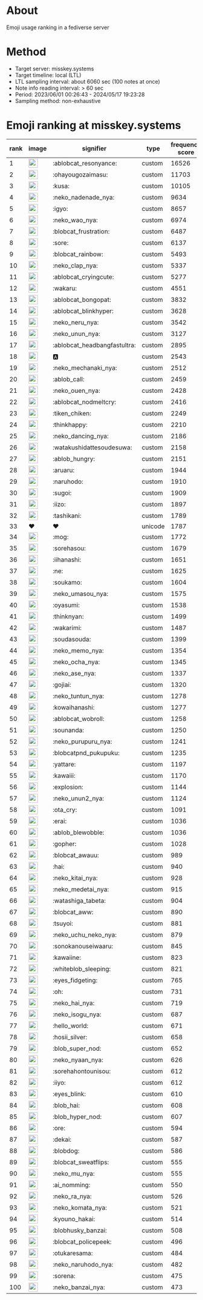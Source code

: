 # About
Emoji usage ranking in a fediverse server

# Method
- Target server: misskey.systems
- Target timeline: local (LTL)
- LTL sampling interval: about 6060 sec (100 notes at once)
- Note info reading interval: > 60 sec
- Period: 2023/06/01 00:26:43 - 2024/05/17 19:23:28 
- Sampling method: non-exhaustive

# Emoji ranking at misskey.systems

|rank|image|signifier|type|frequency score|
|----|----|----|----|----|
|1|<img height="24" src="https://misskey.systems/emoji/ablobcat_resonyance.webp">|:ablobcat_resonyance:|custom|16526|
|2|<img height="24" src="https://misskey.systems/emoji/ohayougozaimasu.webp">|:ohayougozaimasu:|custom|11703|
|3|<img height="24" src="https://misskey.systems/emoji/kusa.webp">|:kusa:|custom|10105|
|4|<img height="24" src="https://misskey.systems/emoji/neko_nadenade_nya.webp">|:neko_nadenade_nya:|custom|9634|
|5|<img height="24" src="https://misskey.systems/emoji/igyo.webp">|:igyo:|custom|8657|
|6|<img height="24" src="https://misskey.systems/emoji/neko_wao_nya.webp">|:neko_wao_nya:|custom|6974|
|7|<img height="24" src="https://misskey.systems/emoji/blobcat_frustration.webp">|:blobcat_frustration:|custom|6487|
|8|<img height="24" src="https://misskey.systems/emoji/sore.webp">|:sore:|custom|6137|
|9|<img height="24" src="https://misskey.systems/emoji/blobcat_rainbow.webp">|:blobcat_rainbow:|custom|5493|
|10|<img height="24" src="https://misskey.systems/emoji/neko_clap_nya.webp">|:neko_clap_nya:|custom|5337|
|11|<img height="24" src="https://misskey.systems/emoji/ablobcat_cryingcute.webp">|:ablobcat_cryingcute:|custom|5277|
|12|<img height="24" src="https://misskey.systems/emoji/wakaru.webp">|:wakaru:|custom|4551|
|13|<img height="24" src="https://misskey.systems/emoji/ablobcat_bongopat.webp">|:ablobcat_bongopat:|custom|3832|
|14|<img height="24" src="https://misskey.systems/emoji/ablobcat_blinkhyper.webp">|:ablobcat_blinkhyper:|custom|3628|
|15|<img height="24" src="https://misskey.systems/emoji/neko_neru_nya.webp">|:neko_neru_nya:|custom|3542|
|16|<img height="24" src="https://misskey.systems/emoji/neko_unun_nya.webp">|:neko_unun_nya:|custom|3127|
|17|<img height="24" src="https://misskey.systems/emoji/ablobcat_headbangfastultra.webp">|:ablobcat_headbangfastultra:|custom|2895|
|18|<img height="24" src="https://misskey.systems/emoji/a.webp">|:a:|custom|2543|
|19|<img height="24" src="https://misskey.systems/emoji/neko_mechanaki_nya.webp">|:neko_mechanaki_nya:|custom|2512|
|20|<img height="24" src="https://misskey.systems/emoji/ablob_call.webp">|:ablob_call:|custom|2459|
|21|<img height="24" src="https://misskey.systems/emoji/neko_ouen_nya.webp">|:neko_ouen_nya:|custom|2428|
|22|<img height="24" src="https://misskey.systems/emoji/ablobcat_nodmeltcry.webp">|:ablobcat_nodmeltcry:|custom|2416|
|23|<img height="24" src="https://misskey.systems/emoji/tiken_chiken.webp">|:tiken_chiken:|custom|2249|
|24|<img height="24" src="https://misskey.systems/emoji/thinkhappy.webp">|:thinkhappy:|custom|2210|
|25|<img height="24" src="https://misskey.systems/emoji/neko_dancing_nya.webp">|:neko_dancing_nya:|custom|2186|
|26|<img height="24" src="https://misskey.systems/emoji/watakushidattesoudesuwa.webp">|:watakushidattesoudesuwa:|custom|2158|
|27|<img height="24" src="https://misskey.systems/emoji/ablob_hungry.webp">|:ablob_hungry:|custom|2151|
|28|<img height="24" src="https://misskey.systems/emoji/aruaru.webp">|:aruaru:|custom|1944|
|29|<img height="24" src="https://misskey.systems/emoji/naruhodo.webp">|:naruhodo:|custom|1910|
|30|<img height="24" src="https://misskey.systems/emoji/sugoi.webp">|:sugoi:|custom|1909|
|31|<img height="24" src="https://misskey.systems/emoji/iizo.webp">|:iizo:|custom|1897|
|32|<img height="24" src="https://misskey.systems/emoji/tashikani.webp">|:tashikani:|custom|1789|
|33|❤|❤|unicode|1787|
|34|<img height="24" src="https://misskey.systems/emoji/mog.webp">|:mog:|custom|1772|
|35|<img height="24" src="https://misskey.systems/emoji/sorehasou.webp">|:sorehasou:|custom|1679|
|36|<img height="24" src="https://misskey.systems/emoji/iihanashi.webp">|:iihanashi:|custom|1651|
|37|<img height="24" src="https://misskey.systems/emoji/ne.webp">|:ne:|custom|1625|
|38|<img height="24" src="https://misskey.systems/emoji/soukamo.webp">|:soukamo:|custom|1604|
|39|<img height="24" src="https://misskey.systems/emoji/neko_umasou_nya.webp">|:neko_umasou_nya:|custom|1575|
|40|<img height="24" src="https://misskey.systems/emoji/oyasumi.webp">|:oyasumi:|custom|1538|
|41|<img height="24" src="https://misskey.systems/emoji/thinknyan.webp">|:thinknyan:|custom|1499|
|42|<img height="24" src="https://misskey.systems/emoji/wakarimi.webp">|:wakarimi:|custom|1487|
|43|<img height="24" src="https://misskey.systems/emoji/soudasouda.webp">|:soudasouda:|custom|1399|
|44|<img height="24" src="https://misskey.systems/emoji/neko_memo_nya.webp">|:neko_memo_nya:|custom|1354|
|45|<img height="24" src="https://misskey.systems/emoji/neko_ocha_nya.webp">|:neko_ocha_nya:|custom|1345|
|46|<img height="24" src="https://misskey.systems/emoji/neko_ase_nya.webp">|:neko_ase_nya:|custom|1337|
|47|<img height="24" src="https://misskey.systems/emoji/gojiai.webp">|:gojiai:|custom|1320|
|48|<img height="24" src="https://misskey.systems/emoji/neko_tuntun_nya.webp">|:neko_tuntun_nya:|custom|1278|
|49|<img height="24" src="https://misskey.systems/emoji/kowaihanashi.webp">|:kowaihanashi:|custom|1277|
|50|<img height="24" src="https://misskey.systems/emoji/ablobcat_wobroll.webp">|:ablobcat_wobroll:|custom|1258|
|51|<img height="24" src="https://misskey.systems/emoji/sounanda.webp">|:sounanda:|custom|1250|
|52|<img height="24" src="https://misskey.systems/emoji/neko_purupuru_nya.webp">|:neko_purupuru_nya:|custom|1241|
|53|<img height="24" src="https://misskey.systems/emoji/blobcatpnd_pukupuku.webp">|:blobcatpnd_pukupuku:|custom|1235|
|54|<img height="24" src="https://misskey.systems/emoji/yattare.webp">|:yattare:|custom|1197|
|55|<img height="24" src="https://misskey.systems/emoji/kawaiii.webp">|:kawaiii:|custom|1170|
|56|<img height="24" src="https://misskey.systems/emoji/explosion.webp">|:explosion:|custom|1144|
|57|<img height="24" src="https://misskey.systems/emoji/neko_unun2_nya.webp">|:neko_unun2_nya:|custom|1124|
|58|<img height="24" src="https://misskey.systems/emoji/ota_cry.webp">|:ota_cry:|custom|1091|
|59|<img height="24" src="https://misskey.systems/emoji/erai.webp">|:erai:|custom|1036|
|60|<img height="24" src="https://misskey.systems/emoji/ablob_blewobble.webp">|:ablob_blewobble:|custom|1036|
|61|<img height="24" src="https://misskey.systems/emoji/gopher.webp">|:gopher:|custom|1028|
|62|<img height="24" src="https://misskey.systems/emoji/blobcat_awauu.webp">|:blobcat_awauu:|custom|989|
|63|<img height="24" src="https://misskey.systems/emoji/hai.webp">|:hai:|custom|940|
|64|<img height="24" src="https://misskey.systems/emoji/neko_kitai_nya.webp">|:neko_kitai_nya:|custom|928|
|65|<img height="24" src="https://misskey.systems/emoji/neko_medetai_nya.webp">|:neko_medetai_nya:|custom|915|
|66|<img height="24" src="https://misskey.systems/emoji/watashiga_tabeta.webp">|:watashiga_tabeta:|custom|904|
|67|<img height="24" src="https://misskey.systems/emoji/blobcat_aww.webp">|:blobcat_aww:|custom|890|
|68|<img height="24" src="https://misskey.systems/emoji/tsuyoi.webp">|:tsuyoi:|custom|881|
|69|<img height="24" src="https://misskey.systems/emoji/neko_uchu_neko_nya.webp">|:neko_uchu_neko_nya:|custom|879|
|70|<img height="24" src="https://misskey.systems/emoji/sonokanouseiwaaru.webp">|:sonokanouseiwaaru:|custom|845|
|71|<img height="24" src="https://misskey.systems/emoji/kawaiine.webp">|:kawaiine:|custom|823|
|72|<img height="24" src="https://misskey.systems/emoji/whiteblob_sleeping.webp">|:whiteblob_sleeping:|custom|821|
|73|<img height="24" src="https://misskey.systems/emoji/eyes_fidgeting.webp">|:eyes_fidgeting:|custom|765|
|74|<img height="24" src="https://misskey.systems/emoji/oh.webp">|:oh:|custom|731|
|75|<img height="24" src="https://misskey.systems/emoji/neko_hai_nya.webp">|:neko_hai_nya:|custom|719|
|76|<img height="24" src="https://misskey.systems/emoji/neko_isogu_nya.webp">|:neko_isogu_nya:|custom|687|
|77|<img height="24" src="https://misskey.systems/emoji/hello_world.webp">|:hello_world:|custom|671|
|78|<img height="24" src="https://misskey.systems/emoji/hosii_silver.webp">|:hosii_silver:|custom|658|
|79|<img height="24" src="https://misskey.systems/emoji/blob_super_nod.webp">|:blob_super_nod:|custom|652|
|80|<img height="24" src="https://misskey.systems/emoji/neko_nyaan_nya.webp">|:neko_nyaan_nya:|custom|626|
|81|<img height="24" src="https://misskey.systems/emoji/sorehahontounisou.webp">|:sorehahontounisou:|custom|612|
|82|<img height="24" src="https://misskey.systems/emoji/iiyo.webp">|:iiyo:|custom|612|
|83|<img height="24" src="https://misskey.systems/emoji/eyes_blink.webp">|:eyes_blink:|custom|610|
|84|<img height="24" src="https://misskey.systems/emoji/blob_hai.webp">|:blob_hai:|custom|608|
|85|<img height="24" src="https://misskey.systems/emoji/blob_hyper_nod.webp">|:blob_hyper_nod:|custom|607|
|86|<img height="24" src="https://misskey.systems/emoji/ore.webp">|:ore:|custom|594|
|87|<img height="24" src="https://misskey.systems/emoji/dekai.webp">|:dekai:|custom|587|
|88|<img height="24" src="https://misskey.systems/emoji/blobdog.webp">|:blobdog:|custom|586|
|89|<img height="24" src="https://misskey.systems/emoji/blobcat_sweatflips.webp">|:blobcat_sweatflips:|custom|555|
|90|<img height="24" src="https://misskey.systems/emoji/neko_mu_nya.webp">|:neko_mu_nya:|custom|555|
|91|<img height="24" src="https://misskey.systems/emoji/ai_nomming.webp">|:ai_nomming:|custom|550|
|92|<img height="24" src="https://misskey.systems/emoji/neko_ra_nya.webp">|:neko_ra_nya:|custom|526|
|93|<img height="24" src="https://misskey.systems/emoji/neko_komata_nya.webp">|:neko_komata_nya:|custom|521|
|94|<img height="24" src="https://misskey.systems/emoji/kyouno_hakai.webp">|:kyouno_hakai:|custom|514|
|95|<img height="24" src="https://misskey.systems/emoji/blobhusky_banzai.webp">|:blobhusky_banzai:|custom|508|
|96|<img height="24" src="https://misskey.systems/emoji/blobcat_policepeek.webp">|:blobcat_policepeek:|custom|496|
|97|<img height="24" src="https://misskey.systems/emoji/otukaresama.webp">|:otukaresama:|custom|484|
|98|<img height="24" src="https://misskey.systems/emoji/neko_naruhodo_nya.webp">|:neko_naruhodo_nya:|custom|482|
|99|<img height="24" src="https://misskey.systems/emoji/sorena.webp">|:sorena:|custom|475|
|100|<img height="24" src="https://misskey.systems/emoji/neko_banzai_nya.webp">|:neko_banzai_nya:|custom|473|
